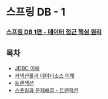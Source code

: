 # 스프링 DB - 1
### [스프링 DB 1편 - 데이터 접근 핵심 원리](https://www.inflearn.com/course/%EC%8A%A4%ED%94%84%EB%A7%81-db-1/dashboard)

## 목차
- [JDBC 이해](jdbc.md) 
- [커넥션풀과 데이터소스 이해](connectionpoll.md)
- [트랜잭션](transaction.md)
- [스프링과 문제해결 - 트랜잭션](spring_transaction.md) 